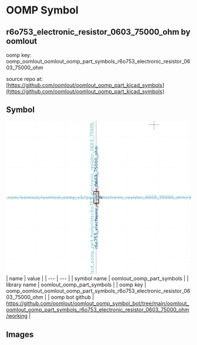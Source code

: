 # OOMP Symbol  
## r6o753_electronic_resistor_0603_75000_ohm  by oomlout  
  
oomp key: oomp_oomlout_oomlout_oomp_part_symbols_r6o753_electronic_resistor_0603_75000_ohm  
  
source repo at: [https://github.com/oomlout/oomlout_oomp_part_kicad_symbols](https://github.com/oomlout/oomlout_oomp_part_kicad_symbols)  
## Symbol  
  
[![working.png](working_600.png)](working.png)  
| name | value | 
| --- | --- | 
| symbol name | oomlout_oomp_part_symbols | 
| library name | oomlout_oomp_part_symbols | 
| oomp key | oomp_oomlout_oomlout_oomp_part_symbols_r6o753_electronic_resistor_0603_75000_ohm | 
| oomp bot github | https://github.com/oomlout/oomlout_oomp_symbol_bot/tree/main/oomlout_oomlout_oomp_part_symbols_r6o753_electronic_resistor_0603_75000_ohm/working | 
## Images  
